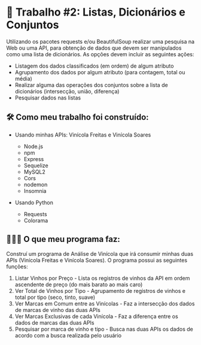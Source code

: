 # 🐍 Trabalho #2: Listas, Dicionários e Conjuntos

Utilizando os pacotes requests e/ou BeautifulSoup realizar uma pesquisa na Web ou uma API, para obtenção de dados que devem ser manipulados como uma lista de dicionários. As opções devem incluir
as seguintes ações:
  - Listagem dos dados classificados (em ordem) de algum atributo
  - Agrupamento dos dados por algum atributo (para contagem, total ou média)
  - Realizar alguma das operações dos conjuntos sobre a lista de dicionários (intersecção, união, diferença)
  - Pesquisar dados nas listas


## 🛠️ Como meu trabalho foi construído:

+ Usando minhas APIs: Vinícola Freitas e Vinícola Soares
  * Node.js
  * npm
  * Express
  * Sequelize
  * MySQL2
  * Cors
  * nodemon
  * Insomnia
  
+ Usando Python
  * Requests
  * Colorama


## 👷🏻‍♀️ O que meu programa faz:

Construí um programa de Análise de Vinícola que irá consumir minhas duas APIs (Vinícola Freitas e Vinícola Soares). O programa possui as seguintes funções:

  1. Listar Vinhos por Preço - Lista os registros de vinhos da API em ordem ascendente de preço (do mais barato ao mais caro)
  2. Ver Total de Vinhos por Tipo - Agrupamento de registros de vinhos e total por tipo (seco, tinto, suave)
  3. Ver Marcas em Comum entre as Vinícolas - Faz a intersecção dos dados de marcas de vinho das duas APIs
  4. Ver Marcas Exclusivas de cada Vinícola - Faz a diferença entre os dados de marcas das duas APIs
  5. Pesquisar por marca de vinho e tipo - Busca nas duas APIs os dados de acordo com a busca realizada pelo usuário 
